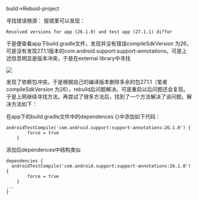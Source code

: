 build->Rebuid-project

寻找错误根源：
报错里可以发现：
```
Resolved versions for app (26.1.0) and test app (27.1.1) differ
```
于是便查看app下build.gradle文件，发现并没有错误compileSdkVersion 为26，可是没有发现27.1.1版本的com.android.support:support-annotations。可是上述信息明显是版本冲突，于是在external library中寻找

![](https://img2018.cnblogs.com/blog/1446249/202002/1446249-20200208181043435-1068319819.png)

发现了依赖包冲突。于是根据自己的编译版本删除多余的包27.1.1（笔者compileSdkVersion 为26），rebuild后问题解决。可是重启以后问题还会复现。于是上网继续寻找方法。再尝试了很多方法后，找到了一个方法解决了该问题。解决方法如下：

在app下的build.gradle文件中的dependences {}中添加如下代码：
```
androidTestCompile('com.android.support:support-annotations:26.1.0') {
        force = true
    }
```

添加后dependences中结构类似

```
dependencies {
  androidTestCompile('com.android.support:support-annotations:26.1.0') {
        force = true
    }
...
}
```
